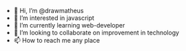 - 👋 Hi, I’m @drawmatheus
- 👀 I’m interested in javascript
- 🌱 I’m currently learning web-developer
- 💞️ I’m looking to collaborate on improvement in technology
- 📫 How to reach me any place
